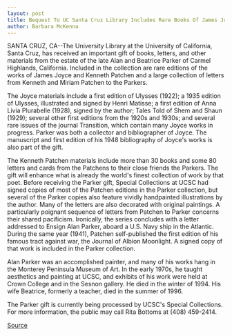 ```yaml
---
layout: post
title: Bequest To UC Santa Cruz Library Includes Rare Books Of James Joyce  And Books And Personal Letters By Kenneth Patchen
author: Barbara McKenna
---
```


SANTA CRUZ, CA--The University Library at the University of California, Santa  Cruz, has received an important gift of books, letters, and other materials from  the estate of the late Alan and Beatrice Parker of Carmel Highlands, California.  Included in the collection are rare editions of the works of James Joyce and  Kenneth Patchen and a large collection of letters from Kenneth and Miriam  Patchen to the Parkers.

The Joyce materials include a first edition of Ulysses (1922); a 1935  edition of Ulysses, illustrated and signed by Henri Matisse; a first edition of Anna  Livia Plurabelle (1928), signed by the author; Tales Told of Shem and Shaun  (1929); several other first editions from the 1920s and 1930s; and several rare  issues of the journal Transition, which contain many Joyce works in progress.  Parker was both a collector and bibliographer of Joyce. The manuscript and first  edition of his 1948 bibliography of Joyce's works is also part of the gift.

The Kenneth Patchen materials include more than 30 books and some 80  letters and cards from the Patchens to their close friends the Parkers. The gift  will enhance what is already the world's finest collection of work by that poet.  Before receiving the Parker gift, Special Collections at UCSC had signed copies of  most of the Patchen editions in the Parker collection, but several of the Parker  copies also feature vividly handpainted illustrations by the author. Many of the  letters are also decorated with original paintings. A particularly poignant  sequence of letters from Patchen to Parker concerns their shared pacificism.  Ironically, the series concludes with a letter addressed to Ensign Alan Parker,  aboard a U.S. Navy ship in the Atlantic. During the same year (1941), Patchen  self-published the first edition of his famous tract against war, the Journal of  Albion Moonlight. A signed copy of that work is included in the Parker collection.

Alan Parker was an accomplished painter, and many of his works hang in the  Monterey Peninsula Museum of Art. In the early 1970s, he taught aesthetics and  painting at UCSC, and exhibits of his work were held at Crown College and in the  Sesnon gallery. He died in the winter of 1994. His wife Beatrice, formerly a  teacher, died in the summer of 1996.

The Parker gift is currently being processed by UCSC's Special Collections.  For more information, the public may call Rita Bottoms at (408) 459-2414.

[Source](http://www1.ucsc.edu/news_events/press_releases/archive/96-97/02-97/022097-Bequest_to_UCSC_lib.html "Permalink to 022097-Bequest_to_UCSC_lib")